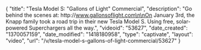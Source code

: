 {
    "title": "Tesla Model S: \"Gallons of Light\" Commercial",
    "description": "Go behind the scenes at: http:\/\/www.gallonsoflight.com\n\nOn January 3rd, the Knapp family took a road trip in their new Tesla Model S. Using free, solar-powered Superchargers all the way.",
    "videoid": "53627",
    "date_created": "1370057159",
    "date_modified": "1418180958",
    "type": "captivate",
    "layout": "video",
    "url": "\/v\/tesla-model-s-gallons-of-light-commercial\/53627"
}